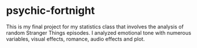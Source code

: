 # psychic-fortnight
This is my final project for my statistics class that involves the analysis of random Stranger Things episodes. I analyzed emotional tone with numerous variables, visual effects, romance, audio effects and plot. 
